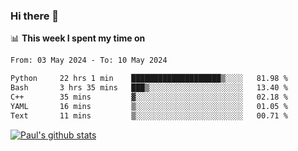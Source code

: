 ### Hi there 👋

📊 **This week I spent my time on**
<!--START_SECTION:waka-->

```txt
From: 03 May 2024 - To: 10 May 2024

Python     22 hrs 1 min    ████████████████████▒░░░░   81.98 %
Bash       3 hrs 35 mins   ███▒░░░░░░░░░░░░░░░░░░░░░   13.40 %
C++        35 mins         ▓░░░░░░░░░░░░░░░░░░░░░░░░   02.18 %
YAML       16 mins         ▒░░░░░░░░░░░░░░░░░░░░░░░░   01.05 %
Text       11 mins         ▒░░░░░░░░░░░░░░░░░░░░░░░░   00.71 %
```

<!--END_SECTION:waka-->


[![Paul's github stats](https://github-readme-stats.vercel.app/api?username=mickeyouyou&theme=dracula&show_icons=true)](https://github.com/anuraghazra/github-readme-stats)
